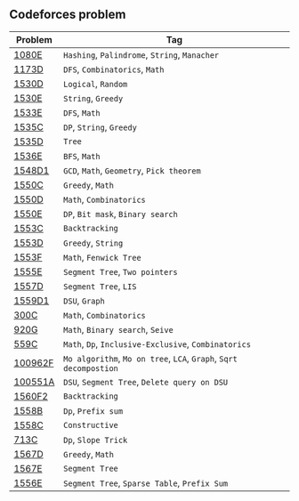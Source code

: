 ## Codeforces problem
| Problem                               | Tag |
| -----------                           | ----------- |
| [1080E](1080E)                        | `Hashing`, `Palindrome`, `String`, `Manacher` |
| [1173D](1173D)                        | `DFS`, `Combinatorics`, `Math` |
| [1530D](1530D)                        | `Logical`, `Random` |
| [1530E](1530E)                        | `String`, `Greedy` |
| [1533E](1533E)                        | `DFS`, `Math` |
| [1535C](1535C)                        | `DP`, `String`, `Greedy` |
| [1535D](1535D)                        | `Tree` |
| [1536E](1536E)                        | `BFS`, `Math` |
| [1548D1](1548D1)                      | `GCD`, `Math`, `Geometry`, `Pick theorem` |
| [1550C](1550C)                        | `Greedy`, `Math` |
| [1550D](1550D)                        | `Math`, `Combinatorics` |
| [1550E](1550E)                        | `DP`, `Bit mask`, `Binary search` |
| [1553C](1553C)                        | `Backtracking` |
| [1553D](1553D)                        | `Greedy`, `String` |
| [1553F](1553F)                        | `Math`, `Fenwick Tree` |
| [1555E](1555E)                        | `Segment Tree`, `Two pointers` |
| [1557D](1557D)                        | `Segment Tree`, `LIS` |
| [1559D1](1559D1)                      | `DSU`, `Graph` |
| [300C](300C)                          | `Math`, `Combinatorics` |
| [920G](920G)                          | `Math`, `Binary search`, `Seive` |
| [559C](559C)                          | `Math`, `Dp`, `Inclusive-Exclusive`, `Combinatorics` |
| [100962F](100962F)                    | `Mo algorithm`, `Mo on tree`, `LCA`, `Graph`, `Sqrt decompostion` |
| [100551A](100551A)                    | `DSU`, `Segment Tree`, `Delete query on DSU` |
| [1560F2](1560F2)                      | `Backtracking` |
| [1558B](1558B)                        | `Dp`, `Prefix sum` |
| [1558C](1558C)                        | `Constructive` |
| [713C](713C)                          | `Dp`, `Slope Trick` |
| [1567D](1567D)                        | `Greedy`, `Math` |
| [1567E](1567E)                        | `Segment Tree` |
| [1556E](1556E)                        | `Segment Tree`, `Sparse Table`, `Prefix Sum` |